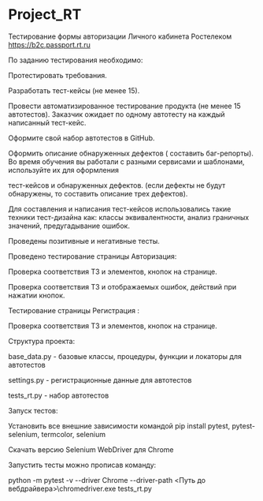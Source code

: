 # Project_RT

Тестирование формы авторизации Личного кабинета Ростелеком https://b2c.passport.rt.ru

По заданию тестирования необходимо:

Протестировать требования.

Разработать тест-кейсы (не менее 15).

Провести автоматизированное тестирование продукта (не менее 15 автотестов). Заказчик ожидает по одному автотесту на каждый написанный тест-кейс.

Оформите свой набор автотестов в GitHub.

Оформить описание обнаруженных дефектов ( составить баг-репорты). Во время обучения вы работали с разными сервисами и шаблонами, используйте их для оформления

тест-кейсов и обнаруженных дефектов. (если дефекты не будут обнаружены, то составить описание трех дефектов).

Для составления и написания тест-кейсов использовались такие техники тест-дизайна как: классы эквивалентности, анализ граничных значений, предугадывание ошибок.

Проведены позитивные и негативные тесты. 

Проведено тестирование страницы Авторизация: 

Проверка соответствия ТЗ и элементов, кнопок на странице.

Проверка соответствия ТЗ и отображаемых ошибок, действий при нажатии кнопок. 

Тестирование страницы Регистрация :

Проверка соответствия ТЗ и элементов, кнопок на странице.

Структура проекта:

base_data.py - базовые классы, процедуры, функции и локаторы для автотестов

settings.py - регистрационные данные для автотестов

tests_rt.py - набор автотестов

Запуск тестов:

Установить все внешние зависимости командой pip install pytest, pytest-selenium, termcolor, selenium

Скачать версию Selenium WebDriver для Chrome 

Запустить тесты можно прописав команду:

python -m pytest -v --driver Chrome --driver-path <Путь до вебдрайвера>\chromedriver.exe tests_rt.py 
